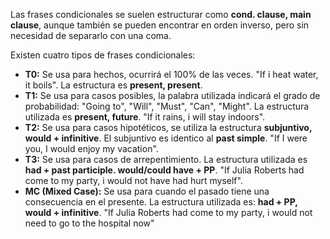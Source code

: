 Las frases condicionales se suelen estructurar como **cond. clause, main clause**, aunque también se pueden encontrar en orden inverso, pero sin necesidad de separarlo con una coma.

Existen cuatro tipos de frases condicionales:

- **T0:** Se usa para hechos, ocurrirá el 100% de las veces. "If i heat water, it boils". La estructura es **present, present**.
- **T1:** Se usa para casos posibles, la palabra utilizada indicará el grado de probabilidad: "Going to", "Will", "Must", "Can", "Might". La estructura utilizada es **present, future**. "If it rains, i will stay indoors".
- **T2:** Se usa para casos hipotéticos, se utiliza la estructura **subjuntivo, would + infinitive**. El subjuntivo es identico al **past simple**. "If I were you, I would enjoy my vacation".
- **T3:** Se usa para casos de arrepentimiento. La estructura utilizada es **had + past participle. would/could have + PP**. "If Julia Roberts had come to my party, i would not have had hurt myself".
- **MC (Mixed Case):** Se usa para cuando el pasado tiene una consecuencia en el presente. La estructura utilizada es: **had + PP, would + infinitive**. "If Julia Roberts had come to my party, i would not need to go to the hospital now"
